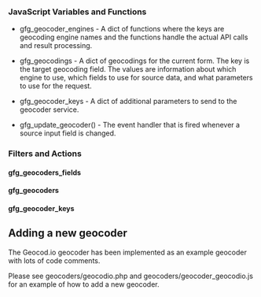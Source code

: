 ### JavaScript Variables and Functions

 * gfg_geocoder_engines - A dict of functions where the keys are geocoding engine names and the functions handle the actual API calls and result processing.
 * gfg_geocodings - A dict of geocodings for the current form. The key is the target geocoding field. The values are information about which engine to use, which fields to use for source data, and what parameters to use for the request.
 * gfg_geocoder_keys - A dict of additional parameters to send to the geocoder service.

 * gfg_update_geocoder() - The event handler that is fired whenever a source input field is changed. 

### Filters and Actions

#### gfg_geocoders_fields
#### gfg_geocoders
#### gfg_geocoder_keys

Adding a new geocoder
---------------------

The Geocod.io geocoder has been implemented as an example geocoder with lots of code comments. 

Please see geocoders/geocodio.php and geocoders/geocoder_geocodio.js for an example of how to add a new geocoder.
